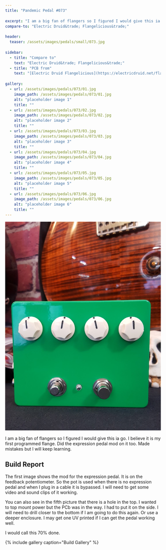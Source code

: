 ```yaml
---
title: "Pandemic Pedal #073"

excerpt: "I am a big fan of flangers so I figured I would give this ia go. I believe it is my first programmed flange. Did the expression pedal mod on it too. Made mistakes but I will keep learning."
compare-to: "Electric Druid&trade; Flangelicious&trade;"

header:
  teaser: /assets/images/pedals/small/073.jpg

sidebar:
  - title: "Compare to"
    text: "Electric Druid&trade; Flangelicious&trade;"
  - title: "PCB from"
    text: "[Electric Druid Flangelicious](https://electricdruid.net/flangelicious-a-super-dooper-flanger/)"

gallery:
  - url: /assets/images/pedals/073/01.jpg
    image_path: /assets/images/pedals/073/01.jpg
    alt: "placeholder image 1"
    title: ""
  - url: /assets/images/pedals/073/02.jpg
    image_path: /assets/images/pedals/073/02.jpg
    alt: "placeholder image 2"
    title: ""
  - url: /assets/images/pedals/073/03.jpg
    image_path: /assets/images/pedals/073/03.jpg
    alt: "placeholder image 3"
    title: ""
  - url: /assets/images/pedals/073/04.jpg
    image_path: /assets/images/pedals/073/04.jpg
    alt: "placeholder image 4"
    title: ""
  - url: /assets/images/pedals/073/05.jpg
    image_path: /assets/images/pedals/073/05.jpg
    alt: "placeholder image 5"
    title: ""
  - url: /assets/images/pedals/073/06.jpg
    image_path: /assets/images/pedals/073/06.jpg
    alt: "placeholder image 6"
    title: ""
---
```


![header](/assets/images/pedals/073.jpg)

I am a big fan of flangers so I figured I would give this ia go. I believe it is my first programmed flange. Did the expression pedal mod on it too. Made mistakes but I will keep learning.

## Build Report ##

The first image shows the mod for the expression pedal. It is on the feedback potentiometer. So the pot is used when there is no expression pedal and when I plug in a cable it is bypassed. I will need to get some video and sound clips of it working.

You can also see in the fifth picture that there is a hole in the top. I wanted to top mount power but the PCb was in the way. I had to put it on the side. I will need to drill closer to the bottom if I am going to do this again. Or use a deeper enclosure. I may get one UV printed if I can get the pedal working well.

I would call this 70% done.

{% include gallery caption="Build Gallery" %}